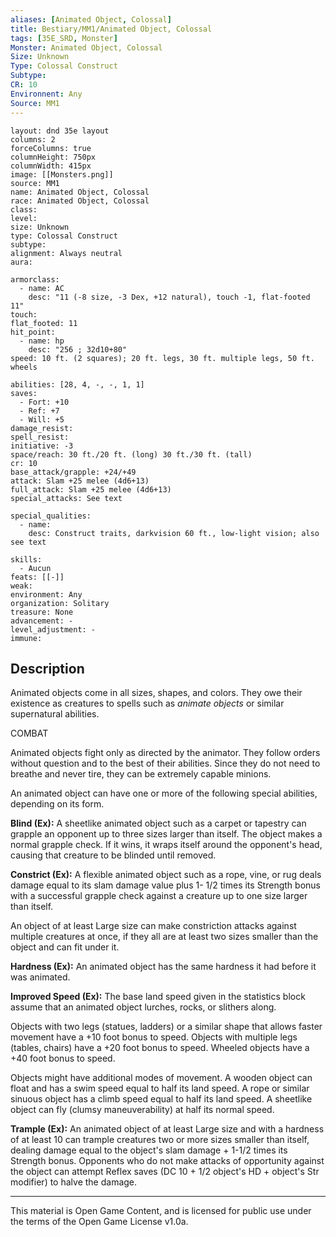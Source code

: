 ```yaml
---
aliases: [Animated Object, Colossal]
title: Bestiary/MM1/Animated Object, Colossal
tags: [35E_SRD, Monster]
Monster: Animated Object, Colossal
Size: Unknown
Type: Colossal Construct
Subtype: 
CR: 10
Environnent: Any
Source: MM1
---
```


```statblock
layout: dnd 35e layout
columns: 2
forceColumns: true
columnHeight: 750px
columnWidth: 415px
image: [[Monsters.png]]
source: MM1
name: Animated Object, Colossal
race: Animated Object, Colossal
class: 
level: 
size: Unknown
type: Colossal Construct
subtype: 
alignment: Always neutral
aura: 

armorclass:
  - name: AC
    desc: "11 (-8 size, -3 Dex, +12 natural), touch -1, flat-footed 11"
touch: 
flat_footed: 11
hit_point:
  - name: hp
    desc: "256 ; 32d10+80"
speed: 10 ft. (2 squares); 20 ft. legs, 30 ft. multiple legs, 50 ft. wheels

abilities: [28, 4, -, -, 1, 1]
saves:
  - Fort: +10
  - Ref: +7
  - Will: +5
damage_resist: 
spell_resist: 
initiative: -3
space/reach: 30 ft./20 ft. (long) 30 ft./30 ft. (tall)
cr: 10
base_attack/grapple: +24/+49
attack: Slam +25 melee (4d6+13)
full_attack: Slam +25 melee (4d6+13)
special_attacks: See text

special_qualities:
  - name: 
    desc: Construct traits, darkvision 60 ft., low-light vision; also see text

skills:
  - Aucun
feats: [[-]]
weak: 
environment: Any
organization: Solitary
treasure: None
advancement: -
level_adjustment: -
immune: 
```

## Description

<p>Animated objects come in all sizes, shapes, and colors. They owe their existence as creatures to spells such as <i>animate objects</i> or similar supernatural abilities.</p>
<p>COMBAT</p>
<p>Animated objects fight only as directed by the animator. They follow orders without question and to the best of their abilities. Since they do not need to breathe and never tire, they can be extremely capable minions.</p>
<p>An animated object can have one or more of the following special abilities, depending on its form.</p>
<p>
            <b>Blind (Ex):</b> A sheetlike animated object such as a carpet or tapestry can grapple an opponent up to three sizes larger than itself. The object makes a normal grapple check. If it wins, it wraps itself around the opponent's head, causing that creature to be blinded until removed.</p>
<p>
            <b>Constrict (Ex):</b> A flexible animated object such as a rope, vine, or rug deals damage equal to its slam damage value plus 1- 1/2 times its Strength bonus with a successful grapple check against a creature up to one size larger than itself.</p>
<p>An object of at least Large size can make constriction attacks against multiple creatures at once, if they all are at least two sizes smaller than the object and can fit under it.</p>
<p>
            <b>Hardness (Ex):</b> An animated object has the same hardness it had before it was animated.</p>
<p>
            <b>Improved Speed (Ex):</b> The base land speed given in the statistics block assume that an animated object lurches, rocks, or slithers along.</p>
<p>Objects with two legs (statues, ladders) or a similar shape that allows faster movement have a +10 foot bonus to speed. Objects with multiple legs (tables, chairs) have a +20 foot bonus to speed. Wheeled objects have a +40 foot bonus to speed.</p>
<p>Objects might have additional modes of movement. A wooden object can float and has a swim speed equal to half its land speed. A rope or similar sinuous object has a climb speed equal to half its land speed. A sheetlike object can fly (clumsy maneuverability) at half its normal speed.</p>
<p>
            <b>Trample (Ex):</b> An animated object of at least Large size and with a hardness of at least 10 can trample creatures two or more sizes smaller than itself, dealing damage equal to the object's slam damage + 1-1/2 times its Strength bonus. Opponents who do not make attacks of opportunity against the object can attempt Reflex saves (DC 10 + 1/2 object's HD + object's Str modifier) to halve the damage.</p>

---

This material is Open Game Content, and is licensed for public use under
the terms of the Open Game License v1.0a.
